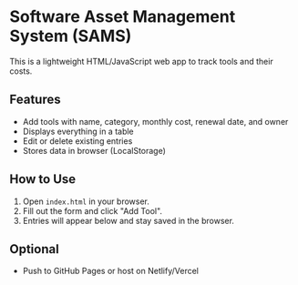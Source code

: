 # Software Asset Management System (SAMS)

This is a lightweight HTML/JavaScript web app to track tools and their costs.

## Features
- Add tools with name, category, monthly cost, renewal date, and owner
- Displays everything in a table
- Edit or delete existing entries
- Stores data in browser (LocalStorage)

## How to Use
1. Open `index.html` in your browser.
2. Fill out the form and click "Add Tool".
3. Entries will appear below and stay saved in the browser.

## Optional
- Push to GitHub Pages or host on Netlify/Vercel
